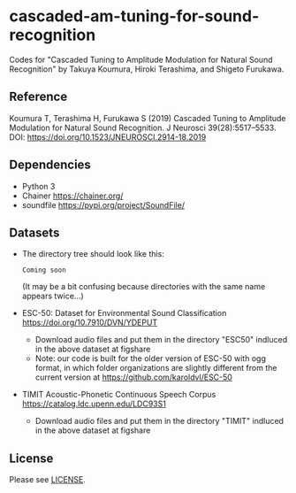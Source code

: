 # cascaded-am-tuning-for-sound-recognition
Codes for "Cascaded Tuning to Amplitude Modulation for Natural Sound Recognition" by Takuya Koumura, Hiroki Terashima, and Shigeto Furukawa.
## Reference
Koumura T, Terashima H, Furukawa S (2019) Cascaded Tuning to Amplitude Modulation for Natural Sound Recognition. J Neurosci 39(28):5517–5533. DOI: https://doi.org/10.1523/JNEUROSCI.2914-18.2019
## Dependencies
- Python 3
- Chainer https://chainer.org/
- soundfile https://pypi.org/project/SoundFile/
## Datasets


- The directory tree should look like this:
  ```
  Coming soon
  ```
  (It may be a bit confusing because directories with the same name appears twice...)
  
- ESC-50: Dataset for Environmental Sound Classification https://doi.org/10.7910/DVN/YDEPUT
  - Download audio files and put them in the directory "ESC50" indluced in the above dataset at figshare
  - Note: our code is built for the older version of ESC-50 with ogg format, in which folder organizations are slightly different from the current version at https://github.com/karoldvl/ESC-50
  
- TIMIT Acoustic-Phonetic Continuous Speech Corpus https://catalog.ldc.upenn.edu/LDC93S1
  - Download audio files and put them in the directory "TIMIT" indluced in the above dataset at figshare
## License
Please see [LICENSE](https://github.com/cycentum/cascaded-am-tuning-for-sound-recognition/blob/master/LICENSE).
